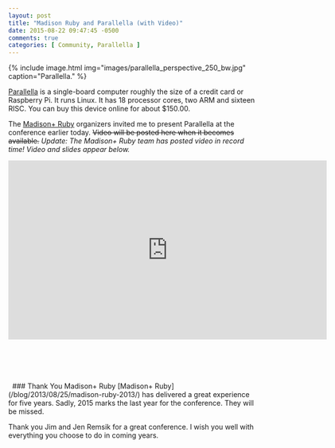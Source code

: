 ```yaml
---
layout: post
title: "Madison Ruby and Parallella (with Video)"
date: 2015-08-22 09:47:45 -0500
comments: true
categories: [ Community, Parallella ]
---
```

{% include image.html img="images/parallella_perspective_250_bw.jpg" caption="Parallella." %} 

[Parallella](/blog/2014/07/07/parallella-quick-start-guide-with-gotchas/) is a single-board computer roughly the size of a credit card or Raspberry Pi. It runs Linux. It has 18 processor cores, two ARM and sixteen RISC. You can buy this device online for about $150.00.

The [Madison+ Ruby](http://madisonpl.us/ruby/) organizers invited me to present Parallella at the conference earlier today. ~~Video will be posted here when it becomes available.~~ _Update: The Madison+ Ruby team has posted video in record time! Video and slides appear below._
<!--more-->
<center><iframe width="640" height="360" src="https://www.youtube.com/embed/BHZCCUEzK0s" frameborder="0" allowfullscreen></iframe></center>
<br/>&nbsp;
<br/>&nbsp;
<center><script async class="speakerdeck-embed" data-id="cf2abfd4752a417ca7b399761af38e2a" data-ratio="1.77777777777778" src="//speakerdeck.com/assets/embed.js"></script></center>
<br/>&nbsp;
<br/>&nbsp;
### Thank You Madison+ Ruby
[Madison+ Ruby](/blog/2013/08/25/madison-ruby-2013/) has delivered a great experience for five years. Sadly, 2015 marks the last year for the conference. They will be missed.

Thank you Jim and Jen Remsik for a great conference. I wish you well with everything you choose to do in coming years.
